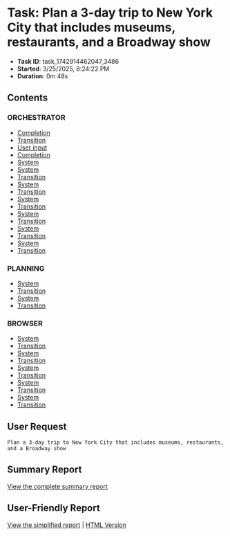# Task: Plan a 3-day trip to New York City that includes museums, restaurants, and a Broadway show

- **Task ID**: task_1742914462047_3486
- **Started**: 3/25/2025, 8:24:22 PM
- **Duration**: 0m 48s

## Contents

### ORCHESTRATOR

- [Completion](00_orchestrator/001_completion/completion.md)
- [Transition](00_orchestrator/001_transition/transition.md)
- [User input](00_orchestrator/001_user_input/user_request.md)
- [Completion](00_orchestrator/002_completion/completion.md)
- [System](00_orchestrator/002_system/system.md)
- [System](00_orchestrator/003_system/system.md)
- [Transition](00_orchestrator/003_transition/transition.md)
- [System](00_orchestrator/005_system/system.md)
- [Transition](00_orchestrator/005_transition/transition.md)
- [System](00_orchestrator/007_system/system.md)
- [Transition](00_orchestrator/007_transition/transition.md)
- [System](00_orchestrator/009_system/system.md)
- [Transition](00_orchestrator/009_transition/transition.md)
- [System](00_orchestrator/011_system/system.md)
- [Transition](00_orchestrator/011_transition/transition.md)
- [System](00_orchestrator/013_system/system.md)
- [Transition](00_orchestrator/013_transition/transition.md)

### PLANNING

- [System](01_planning/001_system/system.md)
- [Transition](01_planning/002_transition/transition.md)
- [System](01_planning/010_system/system.md)
- [Transition](01_planning/010_transition/transition.md)

### BROWSER

- [System](02_browser/004_system/system.md)
- [Transition](02_browser/004_transition/transition.md)
- [System](02_browser/006_system/system.md)
- [Transition](02_browser/006_transition/transition.md)
- [System](02_browser/008_system/system.md)
- [Transition](02_browser/008_transition/transition.md)
- [System](02_browser/012_system/system.md)
- [Transition](02_browser/012_transition/transition.md)
- [System](02_browser/014_system/system.md)
- [Transition](02_browser/014_transition/transition.md)


## User Request

```
Plan a 3-day trip to New York City that includes museums, restaurants, and a Broadway show
```

## Summary Report

[View the complete summary report](report/summary.md)

## User-Friendly Report

[View the simplified report](user-report/summary.md) | [HTML Version](user-report/summary.html)
